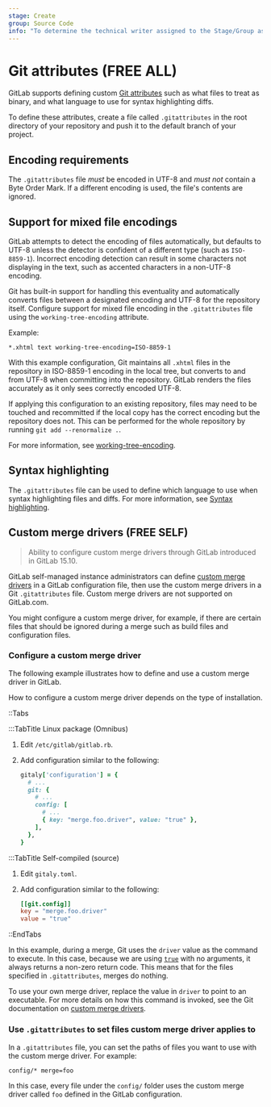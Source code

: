 ```yaml
---
stage: Create
group: Source Code
info: "To determine the technical writer assigned to the Stage/Group associated with this page, see https://handbook.gitlab.com/handbook/product/ux/technical-writing/#assignments"
---
```


# Git attributes **(FREE ALL)**

GitLab supports defining custom [Git attributes](https://git-scm.com/docs/gitattributes) such as what
files to treat as binary, and what language to use for syntax highlighting
diffs.

To define these attributes, create a file called `.gitattributes` in the root
directory of your repository and push it to the default branch of your project.

## Encoding requirements

The `.gitattributes` file _must_ be encoded in UTF-8 and _must not_ contain a
Byte Order Mark. If a different encoding is used, the file's contents are
ignored.

## Support for mixed file encodings

GitLab attempts to detect the encoding of files automatically, but defaults to UTF-8 unless
the detector is confident of a different type (such as `ISO-8859-1`). Incorrect encoding
detection can result in some characters not displaying in the text, such as accented characters in a
non-UTF-8 encoding.

Git has built-in support for handling this eventuality and automatically converts files between
a designated encoding and UTF-8 for the repository itself. Configure support for mixed file encoding in the `.gitattributes`
file using the `working-tree-encoding` attribute.

Example:

```plaintext
*.xhtml text working-tree-encoding=ISO-8859-1
```

With this example configuration, Git maintains all `.xhtml` files in the repository in ISO-8859-1
encoding in the local tree, but converts to and from UTF-8 when committing into the repository. GitLab
renders the files accurately as it only sees correctly encoded UTF-8.

If applying this configuration to an existing repository, files may need to be touched and recommitted
if the local copy has the correct encoding but the repository does not. This can
be performed for the whole repository by running `git add --renormalize .`.

For more information, see [working-tree-encoding](https://git-scm.com/docs/gitattributes#_working_tree_encoding).

## Syntax highlighting

The `.gitattributes` file can be used to define which language to use when
syntax highlighting files and diffs. For more information, see
[Syntax highlighting](highlighting.md).

## Custom merge drivers **(FREE SELF)**

> Ability to configure custom merge drivers through GitLab introduced in GitLab 15.10.

GitLab self-managed instance administrators can define [custom merge drivers](https://git-scm.com/docs/gitattributes#_defining_a_custom_merge_driver)
in a GitLab configuration file, then use the custom merge drivers in a Git `.gitattributes` file. Custom merge drivers are not supported on GitLab.com.

You might configure a custom merge driver, for example, if there are certain
files that should be ignored during a merge such as build files and configuration files.

### Configure a custom merge driver

The following example illustrates how to define and use a custom merge driver in
GitLab.

How to configure a custom merge driver depends on the type of installation.

::Tabs

:::TabTitle Linux package (Omnibus)

1. Edit `/etc/gitlab/gitlab.rb`.
1. Add configuration similar to the following:

   ```ruby
   gitaly['configuration'] = {
     # ...
     git: {
       # ...
       config: [
         # ...
         { key: "merge.foo.driver", value: "true" },
       ],
     },
   }
   ```

:::TabTitle Self-compiled (source)

1. Edit `gitaly.toml`.
1. Add configuration similar to the following:

   ```toml
   [[git.config]]
   key = "merge.foo.driver"
   value = "true"
   ```

::EndTabs

In this example, during a merge, Git uses the `driver` value as the command to execute. In
this case, because we are using [`true`](https://man7.org/linux/man-pages/man1/true.1.html)
with no arguments, it always returns a non-zero return code. This means that for
the files specified in `.gitattributes`, merges do nothing.

To use your own merge driver, replace the value in `driver` to point to an
executable. For more details on how this command is invoked, see the Git
documentation on [custom merge drivers](https://git-scm.com/docs/gitattributes#_defining_a_custom_merge_driver).

### Use `.gitattributes` to set files custom merge driver applies to

In a `.gitattributes` file, you can set the paths of files you want to use with the custom merge driver. For example:

```plaintext
config/* merge=foo
```

In this case, every file under the `config/` folder uses the custom merge driver called `foo` defined in the GitLab configuration.
